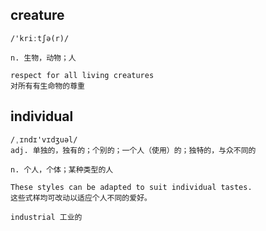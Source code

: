 ## creature
```
/'kriːtʃə(r)/

n. 生物，动物；人

respect for all living creatures
对所有有生命物的尊重
```

## individual
```
/ˌɪndɪ'vɪdʒuəl/
adj. 单独的，独有的；个别的；一个人（使用）的；独特的，与众不同的

n. 个人，个体；某种类型的人

These styles can be adapted to suit individual tastes.
这些式样均可改动以适应个人不同的爱好。

industrial 工业的
```
